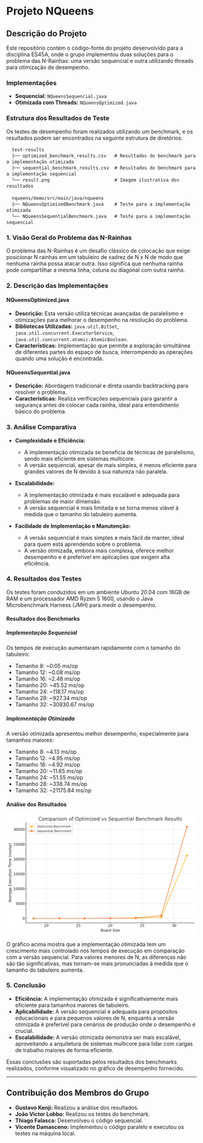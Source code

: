 # Projeto NQueens

## Descrição do Projeto

Este repositório contém o código-fonte do projeto desenvolvido para a disciplina ES45A, onde o grupo implementou duas soluções para o problema das N-Rainhas: uma versão sequencial e outra utilizando threads para otimização de desempenho.

### Implementações

- **Sequencial:** `NQueensSequencial.java`
- **Otimizada com Threads:** `NQueensOptimized.java`

### Estrutura dos Resultados de Teste

Os testes de desempenho foram realizados utilizando um benchmark, e os resultados podem ser encontrados na seguinte estrutura de diretórios:

```
  test-results
  ├── optimized_benchmark_results.csv   # Resultados do benchmark para a implementação otimizada
  ├── sequential_benchmark_results.csv  # Resultados do benchmark para a implementação sequencial
  └── result.png                        # Imagem ilustrativa dos resultados

  nqueens/demo/src/main/java/nqueens
  ├── NQueensOptimizedBenchmark.java    # Teste para a implementação otimizada
  └── NQueensSequentialBenchmark.java   # Teste para a implementação sequencial
```

### 1. Visão Geral do Problema das N-Rainhas

O problema das N-Rainhas é um desafio clássico de colocação que exige posicionar N rainhas em um tabuleiro de xadrez de N x N de modo que nenhuma rainha possa atacar outra. Isso significa que nenhuma rainha pode compartilhar a mesma linha, coluna ou diagonal com outra rainha.

### 2. Descrição das Implementações

#### NQueensOptimized.java

- **Descrição:** Esta versão utiliza técnicas avançadas de paralelismo e otimizações para melhorar o desempenho na resolução do problema.
- **Bibliotecas Utilizadas:** `java.util.BitSet`, `java.util.concurrent.ExecutorService`, `java.util.concurrent.atomic.AtomicBoolean`.
- **Características:** Implementação que permite a exploração simultânea de diferentes partes do espaço de busca, interrompendo as operações quando uma solução é encontrada.

#### NQueensSequential.java

- **Descrição:** Abordagem tradicional e direta usando backtracking para resolver o problema.
- **Características:** Realiza verificações sequenciais para garantir a segurança antes de colocar cada rainha, ideal para entendimento básico do problema.

### 3. Análise Comparativa

- **Complexidade e Eficiência:**
  - A implementação otimizada se beneficia de técnicas de paralelismo, sendo mais eficiente em sistemas multicore.
  - A versão sequencial, apesar de mais simples, é menos eficiente para grandes valores de N devido à sua natureza não paralela.

- **Escalabilidade:**
  - A implementação otimizada é mais escalável e adequada para problemas de maior dimensão.
  - A versão sequencial é mais limitada e se torna menos viável à medida que o tamanho do tabuleiro aumenta.

- **Facilidade de Implementação e Manutenção:**
  - A versão sequencial é mais simples e mais fácil de manter, ideal para quem está aprendendo sobre o problema.
  - A versão otimizada, embora mais complexa, oferece melhor desempenho e é preferível em aplicações que exigem alta eficiência.

### 4. Resultados dos Testes

Os testes foram conduzidos em um ambiente Ubuntu 20.04 com 16GB de RAM e um processador AMD Ryzen 5 1600, usando o Java Microbenchmark Harness (JMH) para medir o desempenho.

#### Resultados dos Benchmarks

##### Implementação Sequencial

Os tempos de execução aumentaram rapidamente com o tamanho do tabuleiro:

- Tamanho 8: ~0.05 ms/op
- Tamanho 12: ~0.08 ms/op
- Tamanho 16: ~2.48 ms/op
- Tamanho 20: ~45.52 ms/op
- Tamanho 24: ~118.17 ms/op
- Tamanho 28: ~927.34 ms/op
- Tamanho 32: ~30830.67 ms/op

##### Implementação Otimizada

A versão otimizada apresentou melhor desempenho, especialmente para tamanhos maiores:

- Tamanho 8: ~4.13 ms/op
- Tamanho 12: ~4.95 ms/op
- Tamanho 16: ~4.92 ms/op
- Tamanho 20: ~11.65 ms/op
- Tamanho 24: ~51.55 ms/op
- Tamanho 28: ~338.74 ms/op
- Tamanho 32: ~21175.84 ms/op

#### Análise dos Resultados

![Gráfico de Desempenho](test-results/result.png)

O gráfico acima mostra que a implementação otimizada tem um crescimento mais controlado nos tempos de execução em comparação com a versão sequencial. Para valores menores de N, as diferenças não são tão significativas, mas tornam-se mais pronunciadas à medida que o tamanho do tabuleiro aumenta.

### 5. Conclusão

- **Eficiência:** A implementação otimizada é significativamente mais eficiente para tamanhos maiores de tabuleiro.
- **Aplicabilidade:** A versão sequencial é adequada para propósitos educacionais e para pequenos valores de N, enquanto a versão otimizada é preferível para cenários de produção onde o desempenho é crucial.
- **Escalabilidade:** A versão otimizada demonstra ser mais escalável, aproveitando a arquitetura de sistemas multicore para lidar com cargas de trabalho maiores de forma eficiente.

Essas conclusões são suportadas pelos resultados dos benchmarks realizados, conforme visualizado no gráfico de desempenho fornecido.

---

## Contribuição dos Membros do Grupo

- **Gustavo Kenji:** Realizou a análise dos resultados.
- **João Victor Lobbo:** Realizou os testes do benchmark.
- **Thiago Falasca:** Desenvolveu o código sequencial.
- **Vicente Damasceno:** Implementou o código paralelo e executou os testes na máquina local.
